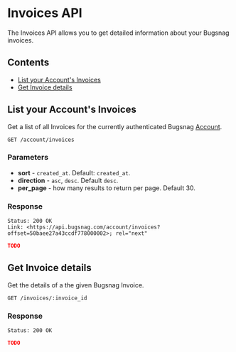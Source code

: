 Invoices API
============

The Invoices API allows you to get detailed information about your Bugsnag invoices.


Contents
--------

- [List your Account's Invoices](#list-your-account-s-invoices)
- [Get Invoice details](#get-invoice-details)


List your Account's Invoices
----------------------------

Get a list of all Invoices for the currently authenticated Bugsnag [Account](accounts.md).

```http
GET /account/invoices
```

### Parameters

- **sort** - `created_at`. Default: `created_at`.
- **direction** - `asc`, `desc`. Default `desc`.
- **per_page** - how many results to return per page. Default 30.

### Response

```http
Status: 200 OK
Link: <https://api.bugsnag.com/account/invoices?offset=50baee27a43ccdf778000002>; rel="next"
```
```json
TODO
```


Get Invoice details
-------------------

Get the details of a the given Bugsnag Invoice.

```http
GET /invoices/:invoice_id
```

### Response

```http
Status: 200 OK
```
```json
TODO
```